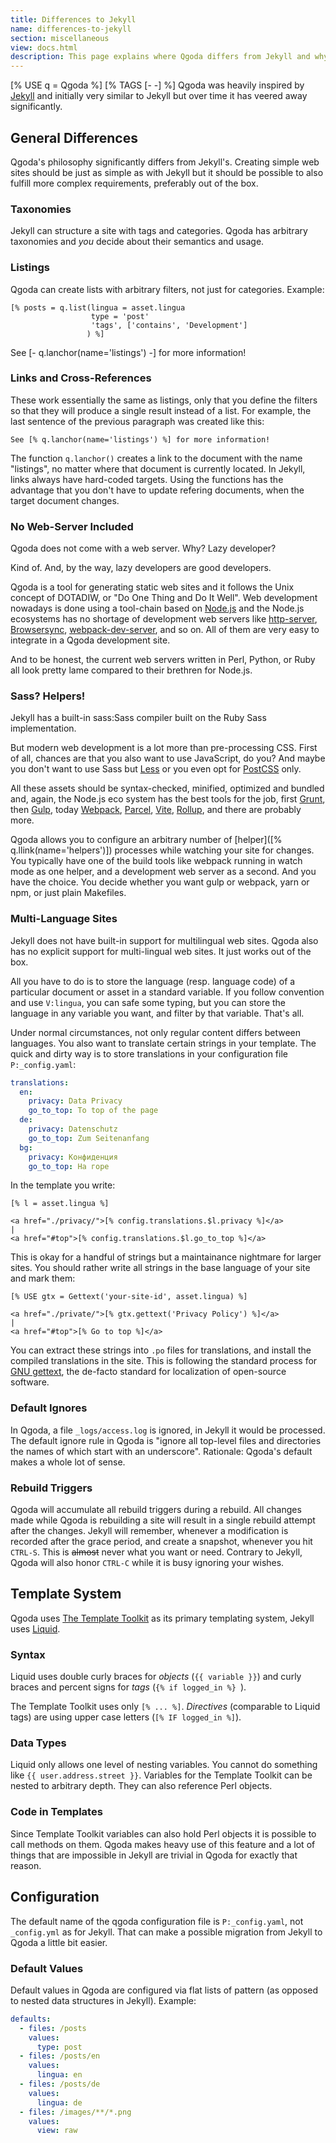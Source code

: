 ```yaml
---
title: Differences to Jekyll
name: differences-to-jekyll
section: miscellaneous
view: docs.html
description: This page explains where Qgoda differs from Jekyll and why.
---
```

[% USE q = Qgoda %]
[% TAGS [- -] %]
Qgoda was heavily inspired by [Jekyll](https://jekyllrb.com/) and initially very similar to Jekyll but over time it has veered away significantly.

<!--qgoda-no-xgettext--><qgoda-toc /><!--/qgoda-no-xgettext-->

## General Differences

Qgoda's philosophy significantly differs from Jekyll's.  Creating simple web sites should be just as simple as with Jekyll but it should be possible to also fulfill more complex requirements, preferably out of the box.

### Taxonomies

Jekyll can structure a site with tags and categories.  Qgoda has arbitrary taxonomies and *you* decide about their semantics and usage.

### Listings

Qgoda can create lists with arbitrary filters, not just for categories.  Example:

<!--qgoda-no-xgettext-->
```tt2
[% posts = q.list(lingua = asset.lingua
                  type = 'post'
                  'tags', ['contains', 'Development']
                 ) %]
```
<!--/qgoda-no-xgettext-->

See [- q.lanchor(name='listings') -] for more information!

### Links and Cross-References

These work essentially the same as listings, only that you define the filters so that they will produce a single result instead of a list.  For example, the last sentence of the previous paragraph was created like this:

```tt2
See [% q.lanchor(name='listings') %] for more information!
```

The function `q.lanchor()` creates a link to the document with the name "listings", no matter where that document is currently located.  In Jekyll, links always have hard-coded targets.  Using the functions has the advantage that you don't have to update refering documents, when the target document changes.

### No Web-Server Included

Qgoda does not come with a web server.  Why? Lazy developer?

Kind of.  And, by the way, lazy developers are good developers.

Qgoda is a tool for generating static web sites and it follows the Unix concept of DOTADIW, or "Do One Thing and Do It Well".  Web development nowadays is done using a tool-chain based on [Node.js](https://nodejs.org/) and the Node.js ecosystems has no shortage of development web servers like [http-server](https://www.npmjs.com/package/http-server), [Browsersync](https://www.browsersync.io/), [webpack-dev-server](https://github.com/webpack/webpack-dev-server), and so on.  All of them are very easy to integrate in a Qgoda development site.

And to be honest, the current web servers written in Perl, Python, or Ruby all look pretty lame compared to their brethren for Node.js.

### Sass? Helpers!

Jekyll has a built-in <q-term>sass:Sass</q-term> compiler built on the Ruby Sass implementation.

But modern web development is a lot more than pre-processing CSS.  First of all, chances are that you also want to use JavaScript, do you? And maybe you don't want to use Sass but [Less](http://lesscss.org/) or you even opt for [PostCSS](http://postcss.org/) only.

All these assets should be syntax-checked, minified, optimized and bundled and, again, the Node.js eco system has the best tools for the job, first [Grunt](https://gruntjs.com/), then [Gulp](https://gulpjs.com/), today [Webpack](https://webpack.js.org/), [Parcel](https://parceljs.org/), [Vite](https://vitejs.dev/),
[Rollup](https://rollupjs.org/), and there are probably more.

Qgoda allows you to configure an arbitrary number of [helper]([% q.llink(name='helpers')]) processes while watching your site for changes.  You typically have one of the build tools like webpack running in watch mode as one helper, and a development web server as a second.  And you have the choice.  You decide whether you want gulp or webpack, yarn or npm, or just plain Makefiles.

### Multi-Language Sites

Jekyll does not have built-in support for multilingual web sites.  Qgoda also has no explicit support for multi-lingual web sites.  It just works out of the box.

All you have to do is to store the language (resp. language code) of a particular document or asset in a standard variable.  If you follow convention and use `V:lingua`, you can safe some typing, but you can store the language in any variable you want, and filter by that variable.  That's all.

Under normal circumstances, not only regular content differs between languages.  You also want to translate certain strings in your template.  The quick and dirty way is to store translations in your configuration file `P:_config.yaml`:

<!--qgoda-no-xgettext-->
```yaml
translations:
  en:
    privacy: Data Privacy
    go_to_top: To top of the page
  de:
    privacy: Datenschutz
    go_to_top: Zum Seitenanfang
  bg:
    privacy: Конфиденция
    go_to_top: На горе
```
<!--/qgoda-no-xgettext-->

In the template you write:

<!--qgoda-no-xgettext-->
```tt2
[% l = asset.lingua %]

<a href="./privacy/">[% config.translations.$l.privacy %]</a>
|
<a href="#top">[% config.translations.$l.go_to_top %]</a>
```
<!--/qgoda-no-xgettext-->

This is okay for a handful of strings but a maintainance nightmare for larger sites.  You should rather write all strings in the base language of your site and mark them:

<!--qgoda-no-xgettext-->
```tt2
[% USE gtx = Gettext('your-site-id', asset.lingua) %]

<a href="./private/">[% gtx.gettext('Privacy Policy') %]</a>
|
<a href="#top">[% Go to top %]</a>
```
<!--/qgoda-no-xgettext-->

You can extract these strings into `.po` files for translations, and install the compiled translations in the site.  This is following the standard process for [GNU gettext](https://www.gnu.org/software/gettext/), the de-facto standard for localization of open-source software.

### Default Ignores

In Qgoda, a file `_logs/access.log` is ignored, in Jekyll it would be processed.
The default ignore rule in Qgoda is "ignore all top-level files and directories
the names of which start with an underscore". Rationale: Qgoda's default makes a whole lot of sense.

### Rebuild Triggers

Qgoda will accumulate all rebuild triggers during a rebuild.  All changes
made while Qgoda is rebuilding a site will result in a single rebuild attempt
after the changes.  Jekyll will remember, whenever a modification is recorded
after the grace period, and create a snapshot, whenever you hit `CTRL-S`.
This is <del>almost</del> never what you want or need.  Contrary to Jekyll,
Qgoda will also honor `CTRL-C` while it is busy ignoring your wishes.

## Template System

Qgoda uses [The Template Toolkit](http://www.template-toolkit.org/) as its primary templating system, Jekyll uses [Liquid](https://shopify.github.io/liquid/).

### Syntax

Liquid uses double curly braces for *objects* (`{{ variable }}`) and curly braces and percent signs for *tags* (`{% if logged_in %} `).

The Template Toolkit uses only `[% ... %]`.  *Directives* (comparable to Liquid tags) are using upper case letters (`[% IF logged_in %]`).

### Data Types

Liquid only allows one level of nesting variables.  You cannot do something like `{{ user.address.street }}`.  Variables for the Template Toolkit can be nested to arbitrary depth.  They can also reference Perl objects.

### Code in Templates

Since Template Toolkit variables can also hold Perl objects it is possible to call methods on them.  Qgoda makes heavy use of this feature and a lot of things that are impossible in Jekyll are trivial in Qgoda for exactly that reason.

## Configuration

The default name of the qgoda configuration file is `P:_config.yaml`, not `_config.yml` as for Jekyll.  That can make a possible migration from Jekyll to Qgoda  a little bit easier.

### Default Values

Default values in Qgoda are configured via flat lists of pattern (as opposed to nested data structures in Jekyll). Example:

<!--qgoda-no-xgettext-->
```yaml
defaults:
  - files: /posts
    values:
      type: post
  - files: /posts/en
    values:
      lingua: en
  - files: /posts/de
    values:
      lingua: de
  - files: /images/**/*.png
    values:
      view: raw
```
<!--/qgoda-no-xgettext-->
